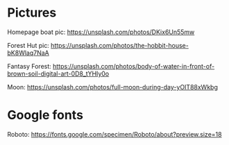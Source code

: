 # Pictures

Homepage boat pic: https://unsplash.com/photos/DKix6Un55mw

Forest Hut pic: https://unsplash.com/photos/the-hobbit-house-bK8Wlaq7NaA

Fantasy Forest: https://unsplash.com/photos/body-of-water-in-front-of-brown-soil-digital-art-0D8_tYHIy0o 

Moon: https://unsplash.com/photos/full-moon-during-day-yOIT88xWkbg

# Google fonts

Roboto: https://fonts.google.com/specimen/Roboto/about?preview.size=18
